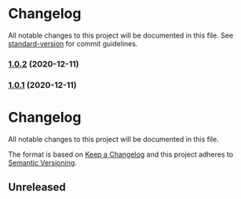 # Changelog

All notable changes to this project will be documented in this file. See [standard-version](https://github.com/conventional-changelog/standard-version) for commit guidelines.

### [1.0.2](https://gitlab.com/ai-r/cogment-js-sdk-1.0/compare/v1.0.1-3...v1.0.2) (2020-12-11)

### [1.0.1](https://gitlab.com/ai-r/cogment-js-sdk-1.0/compare/v1.0.1-3...v1.0.1) (2020-12-11)

# Changelog

All notable changes to this project will be documented in this file.

The format is based on [Keep a Changelog](http://keepachangelog.com/en/1.0.0/)
and this project adheres to [Semantic Versioning](http://semver.org/spec/v2.0.0.html).

## Unreleased
